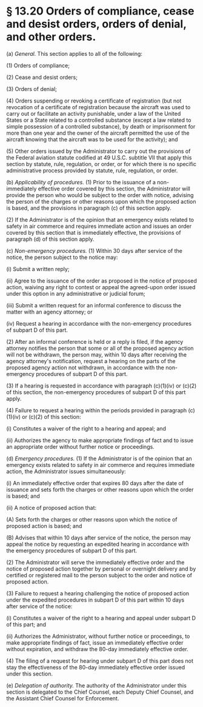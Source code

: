 # § 13.20   Orders of compliance, cease and desist orders, orders of denial, and other orders.

(a) *General.* This section applies to all of the following:


(1) Orders of compliance;


(2) Cease and desist orders;


(3) Orders of denial;


(4) Orders suspending or revoking a certificate of registration (but not revocation of a certificate of registration because the aircraft was used to carry out or facilitate an activity punishable, under a law of the United States or a State related to a controlled substance (except a law related to simple possession of a controlled substance), by death or imprisonment for more than one year and the owner of the aircraft permitted the use of the aircraft knowing that the aircraft was to be used for the activity); and


(5) Other orders issued by the Administrator to carry out the provisions of the Federal aviation statute codified at 49 U.S.C. subtitle VII that apply this section by statute, rule, regulation, or order, or for which there is no specific administrative process provided by statute, rule, regulation, or order.


(b) *Applicability of procedures.* (1) Prior to the issuance of a non-immediately effective order covered by this section, the Administrator will provide the person who would be subject to the order with notice, advising the person of the charges or other reasons upon which the proposed action is based, and the provisions in paragraph (c) of this section apply.


(2) If the Administrator is of the opinion that an emergency exists related to safety in air commerce and requires immediate action and issues an order covered by this section that is immediately effective, the provisions of paragraph (d) of this section apply.


(c) *Non-emergency procedures.* (1) Within 30 days after service of the notice, the person subject to the notice may:


(i) Submit a written reply;


(ii) Agree to the issuance of the order as proposed in the notice of proposed action, waiving any right to contest or appeal the agreed-upon order issued under this option in any administrative or judicial forum;


(iii) Submit a written request for an informal conference to discuss the matter with an agency attorney; or


(iv) Request a hearing in accordance with the non-emergency procedures of subpart D of this part.


(2) After an informal conference is held or a reply is filed, if the agency attorney notifies the person that some or all of the proposed agency action will not be withdrawn, the person may, within 10 days after receiving the agency attorney's notification, request a hearing on the parts of the proposed agency action not withdrawn, in accordance with the non-emergency procedures of subpart D of this part.


(3) If a hearing is requested in accordance with paragraph (c)(1)(iv) or (c)(2) of this section, the non-emergency procedures of subpart D of this part apply.


(4) Failure to request a hearing within the periods provided in paragraph (c)(1)(iv) or (c)(2) of this section:


(i) Constitutes a waiver of the right to a hearing and appeal; and


(ii) Authorizes the agency to make appropriate findings of fact and to issue an appropriate order without further notice or proceedings.


(d) *Emergency procedures.* (1) If the Administrator is of the opinion that an emergency exists related to safety in air commerce and requires immediate action, the Administrator issues simultaneously:


(i) An immediately effective order that expires 80 days after the date of issuance and sets forth the charges or other reasons upon which the order is based; and


(ii) A notice of proposed action that:


(A) Sets forth the charges or other reasons upon which the notice of proposed action is based; and


(B) Advises that within 10 days after service of the notice, the person may appeal the notice by requesting an expedited hearing in accordance with the emergency procedures of subpart D of this part.


(2) The Administrator will serve the immediately effective order and the notice of proposed action together by personal or overnight delivery and by certified or registered mail to the person subject to the order and notice of proposed action.


(3) Failure to request a hearing challenging the notice of proposed action under the expedited procedures in subpart D of this part within 10 days after service of the notice:


(i) Constitutes a waiver of the right to a hearing and appeal under subpart D of this part; and


(ii) Authorizes the Administrator, without further notice or proceedings, to make appropriate findings of fact, issue an immediately effective order without expiration, and withdraw the 80-day immediately effective order.


(4) The filing of a request for hearing under subpart D of this part does not stay the effectiveness of the 80-day immediately effective order issued under this section.


(e) *Delegation of authority.* The authority of the Administrator under this section is delegated to the Chief Counsel, each Deputy Chief Counsel, and the Assistant Chief Counsel for Enforcement.




